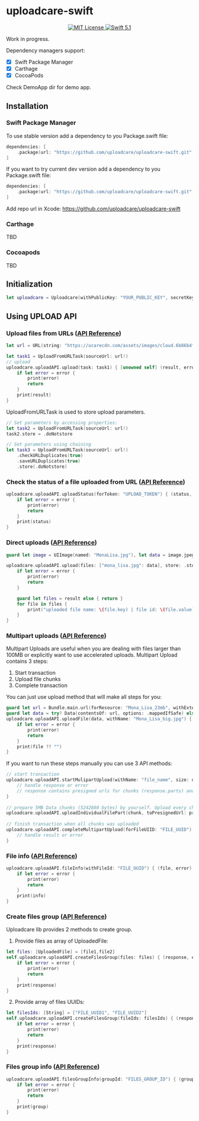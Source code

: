 # uploadcare-swift

<p align="center">
    <a href="LICENSE">
        <img src="https://img.shields.io/badge/license-MIT-brightgreen.svg" alt="MIT License">
    </a>
    <a href="https://swift.org">
        <img src="https://img.shields.io/badge/swift-5.1-brightgreen.svg" alt="Swift 5.1">
    </a>
</p>


Work in progress.


Dependency managers support:
- [x] Swift Package Manager
- [x] Carthage
- [x] CocoaPods

Check DemoApp dir for demo app.

## Installation

### Swift Package Manager
To use stable version add a dependency to you Package.swift file:
```swift
dependencies: [
    .package(url: "https://github.com/uploadcare/uploadcare-swift.git", from: "1.0.0")
]
```

If you want to try current dev version add a dependency to you Package.swift file:
```swift
dependencies: [
    .package(url: "https://github.com/uploadcare/uploadcare-swift.git", branch("develop"))
]
```

Add repo url in Xcode: https://github.com/uploadcare/uploadcare-swift


### Carthage
TBD

### Cocoapods
TBD

## Initialization
```swift
let uploadcare = Uploadcare(withPublicKey: "YOUR_PUBLIC_KEY", secretKey: "YOUR_SECRET_KEY")
```

## Using UPLOAD API
### Upload files from URLs ([API Reference](https://uploadcare.com/api-refs/upload-api/#operation/fromURLUpload)) ###
```swift
let url = URL(string: "https://ucarecdn.com/assets/images/cloud.6b86b4f1d77e.jpg")

let task1 = UploadFromURLTask(sourceUrl: url!)
// upload
uploadcare.uploadAPI.upload(task: task1) { [unowned self] (result, error) in
    if let error = error {
        print(error)
        return
    }
    print(result)
}
```
UploadFromURLTask is used to store upload parameters.
```swift
// Set parameters by accessing properties:
let task2 = UploadFromURLTask(sourceUrl: url!)
task2.store = .doNotstore

// Set parameters using chaining
let task3 = UploadFromURLTask(sourceUrl: url!)
    .checkURLDuplicates(true)
    .saveURLDuplicates(true)
    .store(.doNotstore)
```

### Check the status of a file uploaded from URL ([API Reference](https://uploadcare.com/api-refs/upload-api/#operation/fromURLUploadStatus)) ### 
```swift
uploadcare.uploadAPI.uploadStatus(forToken: "UPLOAD_TOKEN") { (status, error) in
    if let error = error {
        print(error)
        return
    }
    print(status)
}
```

### Direct uploads ([API Reference](https://uploadcare.com/api-refs/upload-api/#operation/baseUpload)) ### 
```swift
guard let image = UIImage(named: "MonaLisa.jpg"), let data = image.jpegData(compressionQuality: 1) else { return }

uploadcare.uploadAPI.upload(files: ["mona_lisa.jpg": data], store: .store) { (result, error) in
    if let error = error {
        print(error)
        return
    }

    guard let files = result else { return }			
    for file in files {
        print("uploaded file name: \(file.key) | file id: \(file.value)")
    }
}
```

### Multipart uploads ([API Reference](https://uploadcare.com/api-refs/upload-api/#operation/multipartFileUploadStart)) ### 

Multipart Uploads are useful when you are dealing with files larger than 100MB or explicitly want to use accelerated uploads.  Multipart Upload contains 3 steps:
1. Start transaction
2. Upload file chunks
3. Complete transaction

You can just use upload method that will make all steps for you:

```swift
guard let url = Bundle.main.url(forResource: "Mona_Lisa_23mb", withExtension: "jpg") else { return }
guard let data = try? Data(contentsOf: url, options: .mappedIfSafe) else { return }
uploadcare.uploadAPI.uploadFile(data, withName: "Mona_Lisa_big.jpg") { (file, error) in
    if let error = error {
        print(error)
        return
    }
    print(file ?? "")
}
```

If you want to run these steps manually you can use 3 API methods:
```swift
// start transaction
uploadcare.uploadAPI.startMulipartUpload(withName: "file_name", size: data.count, mimeType: "image/jpeg") { (response, error) in
    // handle response or error
    // response contains presigned urls for chunks (response.parts) and file UUID (response.uuid)
}
		
// prepare 5MB Data chunks (5242880 bytes) by yourself. Upload every chunk with:
uploadcare.uploadAPI.uploadIndividualFilePart(chunk, toPresignedUrl: presignedUrl, withMimeType: "image/jpeg")
		
// finish transaction when all chunks was uploaded
uploadcare.uploadAPI.completeMultipartUpload(forFileUIID: "FILE_UUID") { (file, error) in
    // handle result or error
}
```

### File info ([API Reference](https://uploadcare.com/api-refs/upload-api/#operation/fileUploadInfo)) ### 
```swift
uploadcare.uploadAPI.fileInfo(withFileId: "FILE_UUID") { (file, error) in
    if let error = error {
        print(error)
        return
    }	
    print(info)
}
```

### Create files group ([API Reference](https://uploadcare.com/api-refs/upload-api/#operation/createFilesGroup)) ### 

Uploadcare lib provides 2 methods to create group. 
1. Provide files as array of UploadedFile:
```swift
let files: [UploadedFile] = [file1,file2]
self.uploadcare.uploadAPI.createFilesGroup(files: files) { (response, error) in
    if let error = error {
        print(error)
        return
    }
    print(response)
}
```
2. Provide array of files UUIDs:
```swift
let filesIds: [String] = ["FILE_UUID1", "FILE_UUID2"]
self.uploadcare.uploadAPI.createFilesGroup(fileIds: filesIds) { (response, error) in
    if let error = error {
        print(error)
        return
    }
    print(response)
}
```

### Files group info ([API Reference](https://uploadcare.com/api-refs/upload-api/#operation/filesGroupInfo)) ### 
```swift
uploadcare.uploadAPI.filesGroupInfo(groupId: "FILES_GROUP_ID") { (group, error) in
    if let error = error {
        print(error)
        return
    }
    print(group)
}
```
